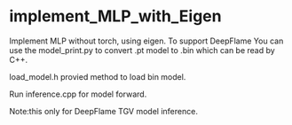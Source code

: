 # implement_MLP_with_Eigen
Implement MLP without torch, using eigen. To support DeepFlame
You can use the model_print.py to convert .pt model to .bin which can be read by C++.

load_model.h provied method to load bin model.

Run inference.cpp for model forward.

Note:this only for DeepFlame TGV model inference.
